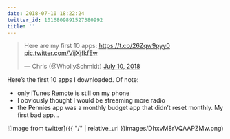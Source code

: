 ```yaml
---
date: 2018-07-10 18:22:24
twitter_id: 1016809891527380992
title: ''
---
```


<blockquote class="twitter-tweet"><p lang="en" dir="ltr">Here are my first 10 apps: <a href="https://t.co/26Zqw9pyy0">https://t.co/26Zqw9pyy0</a> <a href="https://t.co/VijXjfkfEw">pic.twitter.com/VijXjfkfEw</a></p>&mdash; Chris (@WhollySchmidt) <a href="https://twitter.com/WhollySchmidt/status/1016802007959646210?ref_src=twsrc%5Etfw">July 10, 2018</a></blockquote>
<script async src="https://platform.twitter.com/widgets.js" charset="utf-8"></script>

Here’s the first 10 apps I downloaded. Of note:

- only iTunes Remote is still on my phone
- I obviously thought I would be streaming more radio
- the Pennies app was a monthly budget app that didn’t reset monthly. My first bad app… 

![Image from twitter]({{ "/" | relative_url  }}images/DhxvM8rVQAAPZMw.png)
